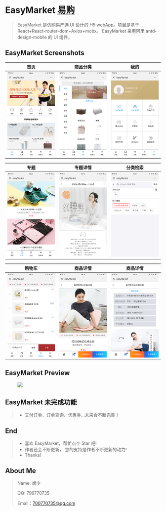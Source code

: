 # EasyMarket [易购](https://github.com/Peroluo/easyMarketApp)

> ​EasyMarket 是仿网易严选 UI 设计的 H5 webApp。项目是基于 React+React-router-dom+Axios+mobx。
> ​EasyMarket 采用阿里 antd-design-mobile 的 UI 组件。

<!-- ## EasyMarket 扫码预览

#### 微信浏览器，请点击"访问原网页"

<figure >
<img src="./imgs/qrCode.png" width="200"/>
</figure > -->

## EasyMarket Screenshots

|         首页         |         商品分类         |         我的         |
| :------------------: | :----------------------: | :------------------: |
| ![](./imgs/首页.png) | ![](./imgs/分类页.png) | ![](./imgs/个人页.png) |

|         专题          |          专题详情           |            分类检索            | 
| :-------------------: | :-------------------------: | :----------------------------: |
| ![](./imgs/专题页.png) | ![](./imgs/专题详情.png) | ![](./imgs/分类页搜索.png) |

|        购物车        |          商品详情           |          商品详情           |
| :------------------: | :-------------------------: | :-------------------------: |
| ![](./imgs/购物车页.png) | ![](./imgs/商品详情1.png) | ![](./imgs/商品详情2.png) |

## EasyMarket Preview

<figure class="third">
    <img src="./imgs/EasyMarket.gif" width="320"/>
</figure>

## EasyMarket 未完成功能

> - 支付订单、订单查询、优惠券...未来会不断完善！

## End

> - 喜欢 EasyMarket，帮忙点个 Star 吧!
> - 作者还会不断更新， 您的支持是作者不断更新的动力!
> - Thanks!

## About Me

> Name: 斌少
>
> QQ: 799770735
>
> Email：700770735@qq.com
